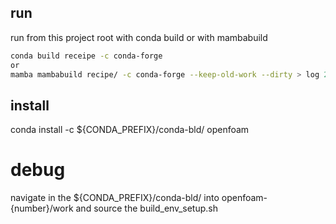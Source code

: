 
## run

run from this project root with conda build or with mambabuild

```bash
conda build receipe -c conda-forge
or
mamba mambabuild recipe/ -c conda-forge --keep-old-work --dirty > log 2>&1
```

## install 

conda install -c ${CONDA_PREFIX}/conda-bld/ openfoam

# debug 

navigate in the ${CONDA_PREFIX}/conda-bld/ into openfoam-{number}/work and source the build_env_setup.sh 